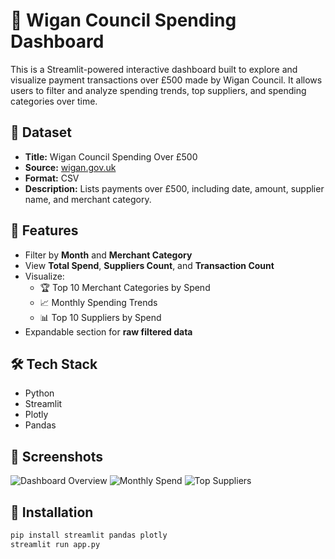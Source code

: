  # 💸 Wigan Council Spending Dashboard

This is a Streamlit-powered interactive dashboard built to explore and visualize payment transactions over £500 made by Wigan Council. It allows users to filter and analyze spending trends, top suppliers, and spending categories over time.

## 📂 Dataset

- **Title:** Wigan Council Spending Over £500
- **Source:** [wigan.gov.uk](https://www.wigan.gov.uk)
- **Format:** CSV
- **Description:** Lists payments over £500, including date, amount, supplier name, and merchant category.

## 🚀 Features

- Filter by **Month** and **Merchant Category**
- View **Total Spend**, **Suppliers Count**, and **Transaction Count**
- Visualize:
  - 🏆 Top 10 Merchant Categories by Spend
  - 📈 Monthly Spending Trends
  - 📊 Top 10 Suppliers by Spend
- Expandable section for **raw filtered data**

## 🛠️ Tech Stack

- Python
- Streamlit
- Plotly
- Pandas

## 📸 Screenshots

![Dashboard Overview](./screenshots/dashboard_summary.png)
![Monthly Spend](./screenshots/monthly_trend.png)
![Top Suppliers](./screenshots/top_suppliers.png)

## 🔧 Installation

```bash
pip install streamlit pandas plotly
streamlit run app.py
